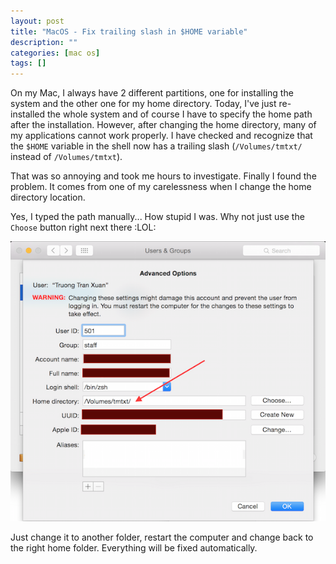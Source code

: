 ```yaml
---
layout: post
title: "MacOS - Fix trailing slash in $HOME variable"
description: ""
categories: [mac os]
tags: []
---
```



On my Mac, I always have 2 different partitions, one for installing the system
and the other one for my home directory. Today, I've just re-installed the whole
system and of course I have to specify the home path after the installation.
However, after changing the home directory, many of my applications cannot work
properly. I have checked and recognize that the `$HOME` variable in the shell
now has a trailing slash (`/Volumes/tmtxt/` instead of `/Volumes/tmtxt`).

That was so annoying and took me hours to investigate. Finally I found the
problem. It comes from one of my carelessness when I change the home directory
location.

Yes, I typed the path manually... How stupid I was. Why not just use the
`Choose` button right next there :LOL:

![Alt Text](/files/2014-11-28-mac-home-trailing-slash/user.png )

Just change it to another folder, restart the computer and change back to the
right home folder. Everything will be fixed automatically.

<!-- more -->
